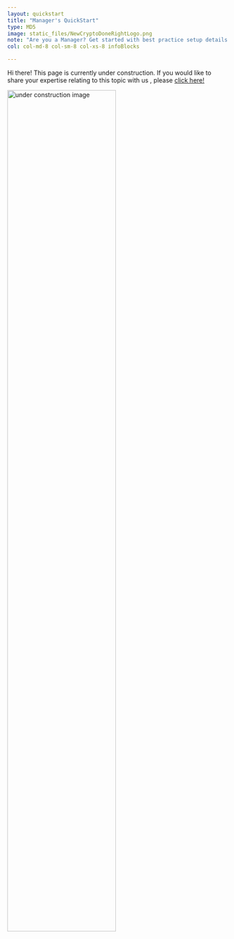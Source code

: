 ```yaml
---
layout: quickstart
title: "Manager's QuickStart"
type: MD5
image: static_files/NewCryptoDoneRightLogo.png
note: "Are you a Manager? Get started with best practice setup details above."
col: col-md-8 col-sm-8 col-xs-8 infoBlocks

---
```

Hi there! This page is currently under construction. If you would like to share your expertise relating to this topic with us , please <a href="CONTRIBUTING-template.md">click here!</a>

<img src="/dev/static_files/under_construction.jpg" style="width:70%;height:70%;" alt="under construction image">
